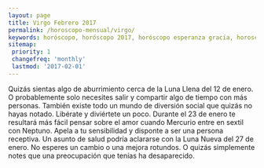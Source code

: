 ```yaml
---
layout: page
title: Virgo Febrero 2017 
permalink: /horoscopo-mensual/virgo/
keywords: horóscopo, horóscopo 2017, horóscopo esperanza gracia, horoscop, horóscopos gratis, horoscopo virgo, horoscopo virgo 2017, Tarot, Astrologia, Zodíaco, virgo, horoscopo gratis, horoscopo del mes 
sitemap:
 priority: 1
 changefreq: 'monthly'
 lastmod: '2017-02-01'
---
```


 Quizás sientas algo de aburrimiento cerca de la Luna Llena del 12 de enero. O probablemente solo necesites salir y compartir algo de tiempo con más personas. También existe todo un mundo de diversión social que quizás no hayas notado. Libérate y diviértete un poco. Durante el 23 de enero te resultará más fácil pensar sobre el amor cuando Mercurio entre en sextil con Neptuno. Apela a tu sensibilidad y disponte a ser una persona receptiva. Un asunto de salud podría aclararse con la Luna Nueva del 27 de enero. No esperes un cambio o una mejora rotundos. O quizás simplemente notes que una preocupación que tenías ha desaparecido.
